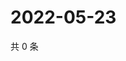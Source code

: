# 2022-05-23

共 0 条

<!-- BEGIN WEIBO -->
<!-- 最后更新时间 Mon May 23 2022 16:20:58 GMT+0800 (China Standard Time) -->

<!-- END WEIBO -->
